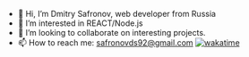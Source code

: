 - 👋 Hi, I’m Dmitry Safronov, web developer from Russia 
- 👀 I’m interested in REACT/Node.js
- 💞️ I’m looking to collaborate on interesting projects. 
- 📫 How to reach me: safronovds92@gmail.com
[![wakatime](https://wakatime.com/badge/user/008c71d4-858b-4a7b-a4a9-4d5ba33085e5.svg)](https://wakatime.com/@008c71d4-858b-4a7b-a4a9-4d5ba33085e5)

<!---
sds92/sds92 is a ✨ special ✨ repository because its `README.md` (this file) appears on your GitHub profile.
You can click the Preview link to take a look at your changes.
--->
